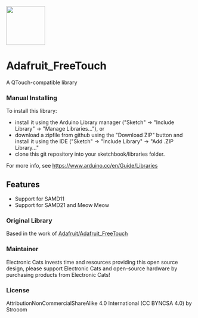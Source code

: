 
<a href="https://electroniccats.com/badge_ghs/">
  <img src="https://electroniccats.com/wp-content/uploads/2020/07/Badge_GHS.png" height="104" />
</a>

# Adafruit_FreeTouch
A QTouch-compatible library

### Manual Installing
To install this library:

 - install it using the Arduino Library manager ("Sketch" -> "Include
   Library" -> "Manage Libraries..."), or
 - download a zipfile from github using the "Download ZIP" button and
   install it using the IDE ("Sketch" -> "Include Library" -> "Add .ZIP
   Library..."
 - clone this git repository into your sketchbook/libraries folder.

For more info, see https://www.arduino.cc/en/Guide/Libraries

## Features

- Support for SAMD11
- Support for SAMD21 and Meow Meow

### Original Library

Based in the work of [Adafruit/Adafruit_FreeTouch](https://github.com/ElectronicCats/Adafruit_FreeTouch)


### Maintainer

Electronic Cats invests time and resources providing this open source design, please support Electronic Cats and open-source hardware by purchasing products from Electronic Cats!

### License

Attribution­NonCommercial­ShareAlike 4.0 International (CC BY­NC­SA 4.0) by Strooom
